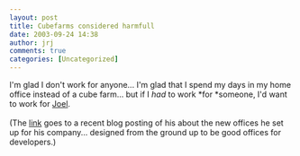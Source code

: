```yaml
---
layout: post
title: Cubefarms considered harmfull
date: 2003-09-24 14:38
author: jrj
comments: true
categories: [Uncategorized]
---
```

I'm glad I don't work for anyone... I'm glad that I spend my days in my home office instead of a cube farm... but if I *had* to work *for *someone, I'd want to work for <a href="http://www.joelonsoftware.com/articles/BionicOffice.html" target="_blank">Joel</a>.
<br />
<br />(The <a href="http://www.joelonsoftware.com/articles/BionicOffice.html" target="_blank">link</a> goes to a recent blog posting of his about the new offices he set up for his company... designed from the ground up to be good offices for developers.)

